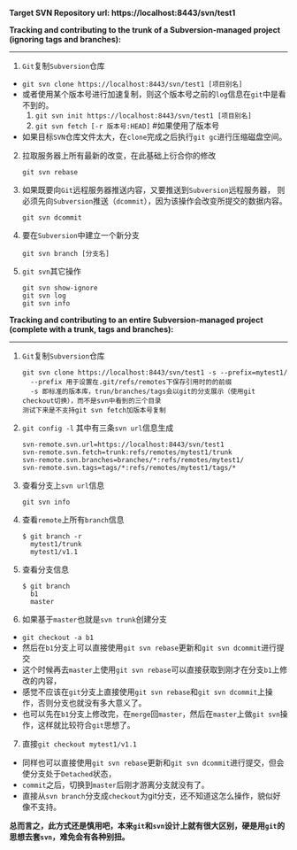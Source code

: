 **Target SVN Repository url: https://localhost:8443/svn/test1**


**Tracking and contributing to the trunk of a Subversion-managed project (ignoring tags and branches):**

---

1. `Git`复制`Subversion`仓库
  - `git svn clone https://localhost:8443/svn/test1 [项目别名]`
  - 或者使用某个版本号进行加速复制，则这个版本号之前的`log`信息在`git`中是看不到的。
    1. `git svn init https://localhost:8443/svn/test1 [项目别名]`
    2. `git svn fetch [-r 版本号:HEAD]` #如果使用了版本号
  - 如果目标`SVN`仓库文件太大，在`clone`完成之后执行`git gc`进行压缩磁盘空间。

2. 拉取服务器上所有最新的改变，在此基础上衍合你的修改
   ```
   git svn rebase
   ```

3. 如果既要向`Git`远程服务器推送内容，又要推送到`Subversion`远程服务器，
则必须先向`Subversion`推送（`dcommit`），因为该操作会改变所提交的数据内容。
   ```
   git svn dcommit
   ```

4. 要在`Subversion`中建立一个新分支
   ```
   git svn branch [分支名]
   ```

5. `git svn`其它操作
   ```
   git svn show-ignore
   git svn log
   git svn info
   ```



**Tracking and contributing to an entire Subversion-managed project (complete with a trunk, tags and branches):**

---

1. `Git`复制`Subversion`仓库
   ```
   git svn clone https://localhost:8443/svn/test1 -s --prefix=mytest1/
     --prefix 用于设置在.git/refs/remotes下保存引用时的的前缀
     -s 即标准的版本库，trun/branches/tags会以git的分支展示（使用git checkout切换），而不是svn中看到的三个目录
   测试下来是不支持git svn fetch加版本号复制
   ```

2. `git config -l` 其中有三条`svn url`信息生成
   ```
   svn-remote.svn.url=https://localhost:8443/svn/test1
   svn-remote.svn.fetch=trunk:refs/remotes/mytest1/trunk
   svn-remote.svn.branches=branches/*:refs/remotes/mytest1/
   svn-remote.svn.tags=tags/*:refs/remotes/mytest1/tags/*
   ```

3. 查看分支上`svn url`信息
   ```
   git svn info
   ```

4. 查看`remote`上所有`branch`信息
   ```
   $ git branch -r
     mytest1/trunk
     mytest1/v1.1
   ```

5. 查看分支信息
   ```
   $ git branch
     b1
     master
   ```

6. 如果基于`master`也就是`svn trunk`创建分支
  - `git checkout -a b1`
  - 然后在`b1`分支上可以直接使用`git svn rebase`更新和`git svn dcommit`进行提交
  - 这个时候再去`master`上使用`git svn rebase`可以直接获取到刚才在分支`b1`上修改的内容，
  - 感觉不应该在`git`分支上直接使用`git svn rebase`和`git svn dcommit`上操作，否则分支也就没有多大意义了。
  - 也可以先在`b1`分支上修改完，在`merge`回`master`，然后在`master`上做`git svn`操作，这样就比较符合`git`思想了。

7. 直接`git checkout mytest1/v1.1`
  - 同样也可以直接使用`git svn rebase`更新和`git svn dcommit`进行提交，但会使分支处于`Detached`状态，
  - `commit`之后，切换到`master`后刚才游离分支就没有了。
  - 直接从`svn branch`分支成`checkout`为git分支，还不知道这怎么操作，貌似好像不支持。


**总而言之，此方式还是慎用吧，本来`git`和`svn`设计上就有很大区别，硬是用`git`的思想去套`svn`，难免会有各种别扭。**


